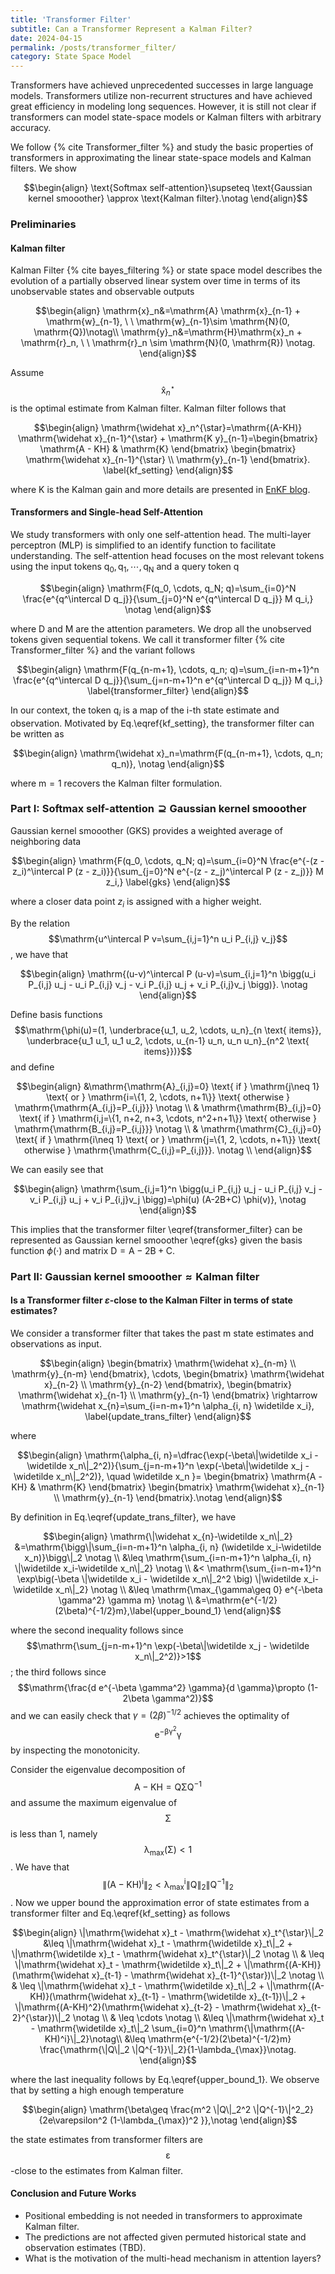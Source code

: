 ```yaml
---
title: 'Transformer Filter'
subtitle: Can a Transformer Represent a Kalman Filter?
date: 2024-04-15
permalink: /posts/transformer_filter/
category: State Space Model
---
```


Transformers have achieved unprecedented successes in large language models. Transformers utilize non-recurrent structures and have achieved great efficiency in modeling long sequences. However, it is still not clear if transformers can model state-space models or Kalman filters with arbitrary accuracy.

We follow {% cite Transformer_filter %} and study the basic properties of transformers in approximating the linear state-space models and Kalman filters. We show

$$\begin{align}
\text{Softmax self-attention}\supseteq \text{Gaussian kernel smooother} \approx \text{Kalman filter}.\notag
\end{align}$$

### Preliminaries


#### Kalman filter 

Kalman Filter {% cite bayes_filtering %} or state space model describes the evolution of a partially observed linear system over time in terms of its unobservable states and observable outputs

$$\begin{align}
\mathrm{x}_n&=\mathrm{A} \mathrm{x}_{n-1} + \mathrm{w}_{n-1}, \ \ \mathrm{w}_{n-1}\sim \mathrm{N}(0, \mathrm{Q})\notag\\
\mathrm{y}_n&=\mathrm{H}\mathrm{x}_n + \mathrm{r}_n, \ \ \mathrm{r}_n \sim \mathrm{N}(0, \mathrm{R}) \notag.
\end{align}$$


Assume $$\mathrm{\widehat x}_n^{\star}$$ is the optimal estimate from Kalman filter. Kalman filter follows that

$$\begin{align}
    \mathrm{\widehat x}_n^{\star}=\mathrm{(A-KH)} \mathrm{\widehat x}_{n-1}^{\star} + \mathrm{K y}_{n-1}=\begin{bmatrix}  \mathrm{A - KH} &  \mathrm{K} \end{bmatrix}  \begin{bmatrix} \mathrm{\widehat x}_{n-1}^{\star} \\ \mathrm{y}_{n-1} \end{bmatrix}. \label{kf_setting}
\end{align}$$

where $\mathrm{K}$ is the Kalman gain and more details are presented in [EnKF blog](https://www.weideng.org/posts/ensemble_kalman_filter/).

#### Transformers and Single-head Self-Attention


We study transformers with only one self-attention head. The multi-layer perceptron (MLP) is simplified to an identify function to facilitate understanding. The self-attention head focuses on the most relevant tokens using the input tokens $\mathrm{q_0, q_1, \cdots, q_N}$ and a query token $\mathrm{q}$ 

$$\begin{align}
\mathrm{F(q_0, \cdots, q_N; q)=\sum_{i=0}^N \frac{e^{q^\intercal D q_j}}{\sum_{j=0}^N e^{q^\intercal D q_j}} M q_i,} \notag
\end{align}$$

where $\mathrm{D}$ and $\mathrm{M}$ are the attention parameters. We drop all the unobserved tokens given sequential tokens. We call it transformer filter  {% cite Transformer_filter %} and the variant follows

$$\begin{align}
\mathrm{F(q_{n-m+1}, \cdots, q_n; q)=\sum_{i=n-m+1}^n \frac{e^{q^\intercal D q_j}}{\sum_{j=n-m+1}^n e^{q^\intercal D q_j}} M q_i,} \label{transformer_filter} 
\end{align}$$

In our context, the token $\mathrm{q}_i$ is a map of the $\mathrm{i}$-th state estimate and observation. Motivated by Eq.\eqref{kf_setting}, the transformer filter can be written as

$$\begin{align}
    \mathrm{\widehat x}_n=\mathrm{F(q_{n-m+1}, \cdots, q_n; q_n)}, \notag
\end{align}$$

where $\mathrm{m=1}$ recovers the Kalman filter formulation. 



### Part I: $\text{Softmax self-attention}\supseteq\text{Gaussian kernel smooother}$

Gaussian kernel smooother (GKS) provides a weighted average of neighboring data

$$\begin{align}
\mathrm{F(q_0, \cdots, q_N; q)=\sum_{i=0}^N \frac{e^{-(z - z_i)^\intercal P (z - z_i)}}{\sum_{j=0}^N e^{-(z - z_j)^\intercal P (z - z_j)}} M z_i,} \label{gks}
\end{align}$$

where a closer data point $z_i$ is assigned with a higher weight. 

By the relation $$\mathrm{u^\intercal P v=\sum_{i,j=1}^n  u_i P_{i,j} v_j}$$, we have that

$$\begin{align}
\mathrm{(u-v)^\intercal P (u-v)=\sum_{i,j=1}^n \bigg(u_i P_{i,j} u_j - u_i P_{i,j} v_j -  v_i P_{i,j} u_j + v_i P_{i,j}v_j \bigg)}. \notag
\end{align}$$

Define basis functions $$\mathrm{\phi(u)=(1, \underbrace{u_1, u_2, \cdots, u_n}_{n \text{ items}}, \underbrace{u_1 u_1, u_1 u_2, \cdots, u_{n-1} u_n, u_n u_n}_{n^2 \text{ items}})}$$ and define 

$$\begin{align}
&\mathrm{\mathrm{A}_{i,j}=0} \text{ if } \mathrm{j\neq 1} \text{ or } \mathrm{i=\{1, 2, \cdots, n+1\}} \text{ otherwise } \mathrm{\mathrm{A_{i,j}=P_{i,j}}} \notag \\
& \mathrm{\mathrm{B}_{i,j}=0} \text{ if } \mathrm{i,j=\{1, n+2, n+3, \cdots, n^2+n+1\}} \text{ otherwise } \mathrm{\mathrm{B_{i,j}=P_{i,j}}} \notag \\
& \mathrm{\mathrm{C}_{i,j}=0} \text{ if } \mathrm{i\neq 1} \text{ or } \mathrm{j=\{1, 2, \cdots, n+1\}} \text{ otherwise } \mathrm{\mathrm{C_{i,j}=P_{i,j}}}. \notag \\
\end{align}$$

We can easily see that

$$\begin{align}
\mathrm{\sum_{i,j=1}^n \bigg(u_i P_{i,j} u_j - u_i P_{i,j} v_j -  v_i P_{i,j} u_j + v_i P_{i,j}v_j \bigg)=\phi(u) (A-2B+C) \phi(v)}, \notag
\end{align}$$

This implies that the transformer filter \eqref{transformer_filter} can be represented as Gaussian kernel smooother \eqref{gks} given the basis function $\phi(\cdot)$ and matrix $\mathrm{D=A-2B+C}$. 


### Part II: $\text{Gaussian kernel smooother}\approx \text{Kalman filter}$


#### Is a Transformer filter $\varepsilon$-close to the Kalman Filter in terms of state estimates?

We consider a transformer filter that takes the past $\mathrm{m}$ state estimates and observations as input.

$$\begin{align}
    \begin{bmatrix} \mathrm{\widehat x}_{n-m} \\ \mathrm{y}_{n-m} \end{bmatrix}, \cdots, \begin{bmatrix} \mathrm{\widehat x}_{n-2} \\ \mathrm{y}_{n-2} \end{bmatrix}, \begin{bmatrix} \mathrm{\widehat x}_{n-1} \\ \mathrm{y}_{n-1} \end{bmatrix} \rightarrow \mathrm{\widehat x_{n}=\sum_{i=n-m+1}^n \alpha_{i, n} \widetilde x_i},  \label{update_trans_filter}
\end{align}$$

where 

$$\begin{align}
     \mathrm{\alpha_{i, n}=\dfrac{\exp(-\beta\|\widetilde x_i - \widetilde x_n\|_2^2)}{\sum_{j=n-m+1}^n \exp(-\beta\|\widetilde x_j - \widetilde x_n\|_2^2)}, \quad \widetilde x_n }=  \begin{bmatrix}  \mathrm{A - KH} &  \mathrm{K} \end{bmatrix}  \begin{bmatrix} \mathrm{\widehat x}_{n-1} \\ \mathrm{y}_{n-1} \end{bmatrix}.\notag
\end{align}$$


By definition in Eq.\eqref{update_trans_filter}, we have 

$$\begin{align}
    \mathrm{\|\widehat x_{n}-\widetilde x_n\|_2} &=\mathrm{\bigg\|\sum_{i=n-m+1}^n \alpha_{i, n} (\widetilde x_i-\widetilde x_n)}\bigg\|_2 \notag \\
    &\leq \mathrm{\sum_{i=n-m+1}^n \alpha_{i, n} \|\widetilde x_i-\widetilde x_n\|_2} \notag \\
    &< \mathrm{\sum_{i=n-m+1}^n \exp\big(-\beta \|\widetilde x_i - \widetilde x_n\|_2^2 \big) \|\widetilde x_i-\widetilde x_n\|_2} \notag \\
    &\leq \mathrm{\max_{\gamma\geq 0} e^{-\beta \gamma^2} \gamma m} \notag \\
    &=\mathrm{e^{-1/2}(2\beta)^{-1/2}m},\label{upper_bound_1}
\end{align}$$

where the second inequality follows since $$\mathrm{\sum_{j=n-m+1}^n \exp(-\beta\|\widetilde x_j - \widetilde x_n\|_2^2)}>1$$; the third follows since  $$\mathrm{\frac{d e^{-\beta \gamma^2} \gamma}{d \gamma}\propto (1-2\beta \gamma^2)}$$ and we can easily check that $\gamma=(2\beta)^{-1/2}$ achieves the optimality of $$\mathrm{e^{-\beta \gamma^2} \gamma}$$ by inspecting the monotonicity.


Consider the eigenvalue decomposition of $$\mathrm{A-KH=Q \Sigma Q^{-1}}$$ and assume the maximum eigenvalue of $$\mathrm{\Sigma}$$ is less than 1, namely $$\mathrm{\lambda_{\max}(\Sigma)}<1$$. We have that  $$\mathrm{\|(A-KH)^i\|_2< \lambda_{\max}^i \|Q\|_2 \|Q^{-1}\|_2} $$. Now we upper bound the approximation error of state estimates from a transformer filter and Eq.\eqref{kf_setting} as follows 

$$\begin{align}
    \|\mathrm{\widehat x}_t -  \mathrm{\widehat x}_t^{\star}\|_2 &\leq \|\mathrm{\widehat x}_t -  \mathrm{\widetilde x}_t\|_2 + \|\mathrm{\widetilde x}_t -  \mathrm{\widehat x}_t^{\star}\|_2 \notag \\
    & \leq \|\mathrm{\widehat x}_t -  \mathrm{\widetilde x}_t\|_2 + \|\mathrm{(A-KH)}(\mathrm{\widehat x}_{t-1} -  \mathrm{\widehat x}_{t-1}^{\star})\|_2 \notag \\
    & \leq \|\mathrm{\widehat x}_t -  \mathrm{\widetilde x}_t\|_2 + \|\mathrm{(A-KH)}(\mathrm{\widehat x}_{t-1} -  \mathrm{\widetilde x}_{t-1})\|_2 + \|\mathrm{(A-KH)^2}(\mathrm{\widehat x}_{t-2} -  \mathrm{\widehat x}_{t-2}^{\star})\|_2 \notag \\
    & \leq \cdots \notag \\
    &\leq \|\mathrm{\widehat x}_t -  \mathrm{\widetilde x}_t\|_2 \sum_{i=0}^n \mathrm{\|\mathrm{(A-KH)^i}\|_2}\notag\\
    &\leq \mathrm{e^{-1/2}(2\beta)^{-1/2}m} \frac{\mathrm{\|Q\|_2 \|Q^{-1}}\|_2}{1-\lambda_{\max}}\notag.
\end{align}$$

where the last inequality follows by Eq.\eqref{upper_bound_1}. We observe that by setting a high enough temperature 

$$\begin{align}
    \mathrm{\beta\geq \frac{m^2 \|Q\|_2^2 \|Q^{-1}\|^2_2}{2e\varepsilon^2 (1-\lambda_{\max})^2 }},\notag
\end{align}$$

the state estimates from transformer filters are $$\mathrm{\varepsilon}$$-close to the estimates from Kalman filter.



#### Conclusion and Future Works

* Positional embedding is not needed in transformers to approximate Kalman filter.
* The predictions are not affected given permuted historical state and observation estimates (TBD).
* What is the motivation of the multi-head mechanism in attention layers?

